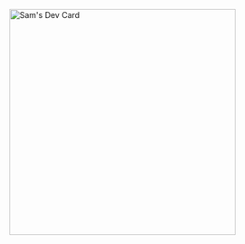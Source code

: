 <a href="https://app.daily.dev/samji"><img src="https://api.daily.dev/devcards/73164e2030ed45939e2b6b46e87263e6.png?r=nu5" width="400" alt="Sam's Dev Card"/></a>
